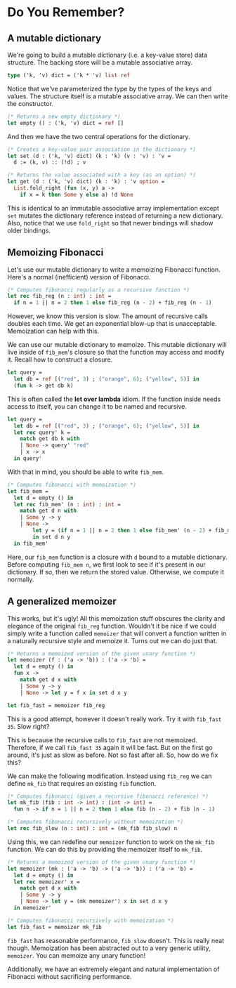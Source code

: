 # Do You Remember?

<!--- TIME: 20 minutes -->

## A mutable dictionary

We're going to build a mutable dictionary (i.e. a key-value store) data
structure. The backing store will be a mutable associative array.

```ocaml
type ('k, 'v) dict = ('k * 'v) list ref
```

Notice that we've parameterized the type by the types of the keys and values.
The structure itself is a mutable associative array. We can then write the
constructor.

```ocaml
(* Returns a new empty dictionary *)
let empty () : ('k, 'v) dict = ref []
```

And then we have the two central operations for the dictionary.

<!--- CUE: Give students time to implement these two. -->

```ocaml
(* Creates a key-value pair association in the dictionary *)
let set (d : ('k, 'v) dict) (k : 'k) (v : 'v) : 'v =
  d := (k, v) :: (!d) ; v

(* Returns the value associated with a key (as an option) *)
let get (d : ('k, 'v) dict) (k : 'k) : 'v option =
  List.fold_right (fun (x, y) a ->
    if x = k then Some y else a) !d None
```

This is identical to an immutable associative array implementation
except `set` mutates the dictionary reference instead of returning
a new dictionary. Also, notice that we use `fold_right` so that
newer bindings will shadow older bindings.

<!--- TIME: 30 minutes -->

## Memoizing Fibonacci

Let's use our mutable dictionary to write a memoizing Fibonacci
function. Here's a normal (inefficient) version of Fibonacci.

```ocaml
(* Computes fibonacci regularly as a recursive function *)
let rec fib_reg (n : int) : int =
  if n = 1 || n = 2 then 1 else fib_reg (n - 2) + fib_reg (n - 1)
```

However, we know this version is slow. The amount of recursive
calls doubles each time. We get an exponential blow-up that
is unacceptable. Memoization can help with this.

<!--- CUE: Explain the concept of memoization if students
      don't remember. -->

We can use our mutable dictionary to memoize. This mutable
dictionary will live inside of `fib_mem`'s closure so that the
function may access and modify it. Recall how to construct
a closure.

```ocaml
let query =
  let db = ref [("red", 3) ; ("orange", 6); ("yellow", 5)] in
  (fun k -> get db k)
```

This is often called the **let over lambda** idiom. If the
function inside needs access to itself, you can change it to
be named and recursive.

```ocaml
let query =
  let db = ref [("red", 3) ; ("orange", 6); ("yellow", 5)] in
  let rec query' k =
    match get db k with
    | None -> query' "red"
    | x -> x
  in query'
```

With that in mind, you should be able to write `fib_mem`.

<!--- CUE: Give students time to make it faster. -->

```ocaml
(* Computes fibonacci with memoization *)
let fib_mem =
  let d = empty () in
  let rec fib_mem' (n : int) : int =
    match get d n with
    | Some y -> y
    | None ->
        let y = (if n = 1 || n = 2 then 1 else fib_mem' (n - 2) + fib_mem' (n - 1))
        in set d n y
  in fib_mem'
```

Here, our `fib_mem` function is a closure with `d` bound to a mutable
dictionary. Before computing `fib_mem n`, we first look to see if it's
present in our dictionary. If so, then we return the stored value.
Otherwise, we compute it normally.

<!--- TIME: 40 minutes -->

## A generalized memoizer

This works, but it's ugly! All this memoization stuff obscures the
clarity and elegance of the original `fib_reg` function. Wouldn't it be
nice if we could simply write a function called `memoizer` that will
convert a function written in a naturally recursive style and memoize
it. Turns out we can do just that.

<!--- CUE: Give students time to write this function given only
      the signature. -->

```ocaml
(* Returns a memoized version of the given unary function *)
let memoizer (f : ('a -> 'b)) : ('a -> 'b) =
  let d = empty () in
  fun x ->
    match get d x with
    | Some y -> y
    | None -> let y = f x in set d x y

let fib_fast = memoizer fib_reg
```

This is a good attempt, however it doesn't really work. Try it with
`fib_fast 35`. Slow right?

<!--- CUE: Have students try to figure out why that would be. -->

This is because the recursive calls to `fib_fast` are not memoized. Therefore,
if we call `fib_fast 35` again it will be fast. But on the first go around,
it's just as slow as before. Not so fast after all. So, how do we fix this?

<!--- CUE: Have students try to fix it on their own. -->

We can make the following modification. Instead using `fib_reg` we
can define `mk_fib` that requires an existing `fib` function.

```ocaml
(* Computes fibonacci (given a recursive fibonacci reference) *)
let mk_fib (fib : int -> int) : (int -> int) =
  fun n -> if n = 1 || n = 2 then 1 else fib (n - 2) + fib (n - 1)

(* Computes fibonacci recursively without memoization *)
let rec fib_slow (n : int) : int = (mk_fib fib_slow) n
```

<!--- CUE: Have students try to fix it on their own again. -->

Using this, we can redefine our `memoizer` function to work on the
`mk_fib` function. We can do this by providing the memoizer itself
to `mk_fib`.

```ocaml
(* Returns a memoized version of the given unary function *)
let memoizer (mk : ('a -> 'b) -> ('a -> 'b)) : ('a -> 'b) =
  let d = empty () in
  let rec memoizer' x =
    match get d x with
    | Some y -> y
    | None -> let y = (mk memoizer') x in set d x y
  in memoizer'

(* Computes fibonacci recursively with memoization *)
let fib_fast = memoizer mk_fib
```

`fib_fast` has reasonable performance, `fib_slow` doesn't. This
is really neat though. Memoization has been abstracted out to a
very generic utility, `memoizer`. You can memoize any unary
function!

Additionally, we have an extremely elegant and natural implementation
of Fibonacci without sacrificing performance.
